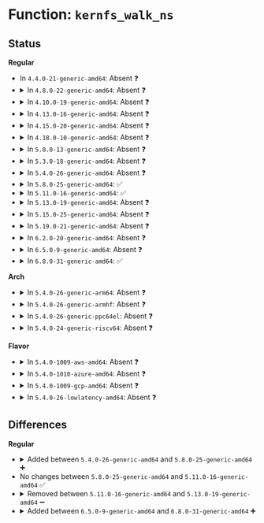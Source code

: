 # Function: <code>kernfs_walk_ns</code>

## Status
<b>Regular</b>
<ul>
<li>
In <code>4.4.0-21-generic-amd64</code>: Absent ❓
</li>
<li>
<details>
<summary>In <code>4.8.0-22-generic-amd64</code>: Absent ❓</summary>

```json
{
  "name": "kernfs_walk_ns",
  "collision_type": "Unique Static",
  "inline_type": "Full",
  "funcs": [
    {
      "addr": 18446744071581695190,
      "name": "kernfs_walk_ns",
      "external": false,
      "loc": "fs/kernfs/dir.c:820",
      "file": "fs/kernfs/dir.c",
      "inline": "not declared, inlined",
      "caller_inline": [
        "fs/kernfs/dir.c:kernfs_walk_and_get_ns"
      ],
      "caller_func": []
    }
  ],
  "symbols": []
}
```
</details>
</li>
<li>
<details>
<summary>In <code>4.10.0-19-generic-amd64</code>: Absent ❓</summary>

```json
{
  "name": "kernfs_walk_ns",
  "collision_type": "Unique Static",
  "inline_type": "Full",
  "funcs": [
    {
      "addr": 18446744071581783158,
      "name": "kernfs_walk_ns",
      "external": false,
      "loc": "fs/kernfs/dir.c:770",
      "file": "fs/kernfs/dir.c",
      "inline": "not declared, inlined",
      "caller_inline": [
        "fs/kernfs/dir.c:kernfs_walk_and_get_ns"
      ],
      "caller_func": []
    }
  ],
  "symbols": []
}
```
</details>
</li>
<li>
<details>
<summary>In <code>4.13.0-16-generic-amd64</code>: Absent ❓</summary>

```json
{
  "name": "kernfs_walk_ns",
  "collision_type": "Unique Static",
  "inline_type": "Full",
  "funcs": [
    {
      "addr": 18446744071581837880,
      "name": "kernfs_walk_ns",
      "external": false,
      "loc": "fs/kernfs/dir.c:780",
      "file": "fs/kernfs/dir.c",
      "inline": "not declared, inlined",
      "caller_inline": [
        "fs/kernfs/dir.c:kernfs_walk_and_get_ns"
      ],
      "caller_func": []
    }
  ],
  "symbols": []
}
```
</details>
</li>
<li>
<details>
<summary>In <code>4.15.0-20-generic-amd64</code>: Absent ❓</summary>

```json
{
  "name": "kernfs_walk_ns",
  "collision_type": "Unique Static",
  "inline_type": "Full",
  "funcs": [
    {
      "addr": 18446744071581987608,
      "name": "kernfs_walk_ns",
      "external": false,
      "loc": "fs/kernfs/dir.c:846",
      "file": "fs/kernfs/dir.c",
      "inline": "not declared, inlined",
      "caller_inline": [
        "fs/kernfs/dir.c:kernfs_walk_and_get_ns"
      ],
      "caller_func": []
    }
  ],
  "symbols": []
}
```
</details>
</li>
<li>
<details>
<summary>In <code>4.18.0-10-generic-amd64</code>: Absent ❓</summary>

```json
{
  "name": "kernfs_walk_ns",
  "collision_type": "Unique Static",
  "inline_type": "Full",
  "funcs": [
    {
      "addr": 18446744071582175192,
      "name": "kernfs_walk_ns",
      "external": false,
      "loc": "fs/kernfs/dir.c:863",
      "file": "fs/kernfs/dir.c",
      "inline": "not declared, inlined",
      "caller_inline": [
        "fs/kernfs/dir.c:kernfs_walk_and_get_ns"
      ],
      "caller_func": []
    }
  ],
  "symbols": []
}
```
</details>
</li>
<li>
<details>
<summary>In <code>5.0.0-13-generic-amd64</code>: Absent ❓</summary>

```json
{
  "name": "kernfs_walk_ns",
  "collision_type": "Unique Static",
  "inline_type": "Full",
  "funcs": [
    {
      "addr": 18446744071582270328,
      "name": "kernfs_walk_ns",
      "external": false,
      "loc": "fs/kernfs/dir.c:863",
      "file": "fs/kernfs/dir.c",
      "inline": "not declared, inlined",
      "caller_inline": [
        "fs/kernfs/dir.c:kernfs_walk_and_get_ns"
      ],
      "caller_func": []
    }
  ],
  "symbols": []
}
```
</details>
</li>
<li>
<details>
<summary>In <code>5.3.0-18-generic-amd64</code>: Absent ❓</summary>

```json
{
  "name": "kernfs_walk_ns",
  "collision_type": "Unique Static",
  "inline_type": "Full",
  "funcs": [
    {
      "addr": 18446744071582434710,
      "name": "kernfs_walk_ns",
      "external": false,
      "loc": "fs/kernfs/dir.c:864",
      "file": "fs/kernfs/dir.c",
      "inline": "not declared, inlined",
      "caller_inline": [
        "fs/kernfs/dir.c:kernfs_walk_and_get_ns"
      ],
      "caller_func": []
    }
  ],
  "symbols": []
}
```
</details>
</li>
<li>
<details>
<summary>In <code>5.4.0-26-generic-amd64</code>: Absent ❓</summary>

```json
{
  "name": "kernfs_walk_ns",
  "collision_type": "Unique Static",
  "inline_type": "Full",
  "funcs": [
    {
      "addr": 18446744071582533446,
      "name": "kernfs_walk_ns",
      "external": false,
      "loc": "fs/kernfs/dir.c:864",
      "file": "fs/kernfs/dir.c",
      "inline": "not declared, inlined",
      "caller_inline": [
        "fs/kernfs/dir.c:kernfs_walk_and_get_ns"
      ],
      "caller_func": []
    }
  ],
  "symbols": []
}
```
</details>
</li>
<li>
<details>
<summary>In <code>5.8.0-25-generic-amd64</code>: ✅</summary>

```c
struct kernfs_node * kernfs_walk_ns(struct kernfs_node * parent, const unsigned char * path, const void * ns)
```

```json
{
  "name": "kernfs_walk_ns",
  "collision_type": "Unique Static",
  "inline_type": "No",
  "funcs": [
    {
      "addr": 18446744071582835952,
      "name": "kernfs_walk_ns",
      "external": false,
      "loc": "fs/kernfs/dir.c:858",
      "file": "fs/kernfs/dir.c",
      "inline": "seen, unknown",
      "caller_inline": [],
      "caller_func": [
        "fs/kernfs/dir.c:kernfs_walk_and_get_ns"
      ]
    }
  ],
  "symbols": [
    {
      "addr": 18446744071582835952,
      "name": "kernfs_walk_ns",
      "section": ".text",
      "bind": "STB_LOCAL",
      "size": 310
    }
  ]
}
```
</details>
</li>
<li>
<details>
<summary>In <code>5.11.0-16-generic-amd64</code>: ✅</summary>

```c
struct kernfs_node * kernfs_walk_ns(struct kernfs_node * parent, const unsigned char * path, const void * ns)
```

```json
{
  "name": "kernfs_walk_ns",
  "collision_type": "Unique Static",
  "inline_type": "No",
  "funcs": [
    {
      "addr": 18446744071582908704,
      "name": "kernfs_walk_ns",
      "external": false,
      "loc": "fs/kernfs/dir.c:857",
      "file": "fs/kernfs/dir.c",
      "inline": "seen, unknown",
      "caller_inline": [],
      "caller_func": [
        "fs/kernfs/dir.c:kernfs_walk_and_get_ns"
      ]
    }
  ],
  "symbols": [
    {
      "addr": 18446744071582908704,
      "name": "kernfs_walk_ns",
      "section": ".text",
      "bind": "STB_LOCAL",
      "size": 310
    }
  ]
}
```
</details>
</li>
<li>
<details>
<summary>In <code>5.13.0-19-generic-amd64</code>: Absent ❓</summary>

```json
{
  "name": "kernfs_walk_ns",
  "collision_type": "Unique Static",
  "inline_type": "Full",
  "funcs": [
    {
      "addr": 18446744071582939526,
      "name": "kernfs_walk_ns",
      "external": false,
      "loc": "fs/kernfs/dir.c:857",
      "file": "fs/kernfs/dir.c",
      "inline": "not declared, inlined",
      "caller_inline": [
        "fs/kernfs/dir.c:kernfs_walk_and_get_ns"
      ],
      "caller_func": []
    }
  ],
  "symbols": []
}
```
</details>
</li>
<li>
<details>
<summary>In <code>5.15.0-25-generic-amd64</code>: Absent ❓</summary>

```json
{
  "name": "kernfs_walk_ns",
  "collision_type": "Unique Static",
  "inline_type": "Full",
  "funcs": [
    {
      "addr": 18446744071583274646,
      "name": "kernfs_walk_ns",
      "external": false,
      "loc": "fs/kernfs/dir.c:816",
      "file": "fs/kernfs/dir.c",
      "inline": "not declared, inlined",
      "caller_inline": [
        "fs/kernfs/dir.c:kernfs_walk_and_get_ns"
      ],
      "caller_func": []
    }
  ],
  "symbols": []
}
```
</details>
</li>
<li>
<details>
<summary>In <code>5.19.0-21-generic-amd64</code>: Absent ❓</summary>

```json
{
  "name": "kernfs_walk_ns",
  "collision_type": "Unique Static",
  "inline_type": "Full",
  "funcs": [
    {
      "addr": 18446744071583778613,
      "name": "kernfs_walk_ns",
      "external": false,
      "loc": "fs/kernfs/dir.c:825",
      "file": "fs/kernfs/dir.c",
      "inline": "not declared, inlined",
      "caller_inline": [
        "fs/kernfs/dir.c:kernfs_walk_and_get_ns"
      ],
      "caller_func": []
    }
  ],
  "symbols": []
}
```
</details>
</li>
<li>
<details>
<summary>In <code>6.2.0-20-generic-amd64</code>: Absent ❓</summary>

```json
{
  "name": "kernfs_walk_ns",
  "collision_type": "Unique Static",
  "inline_type": "Full",
  "funcs": [
    {
      "addr": 18446744071584396869,
      "name": "kernfs_walk_ns",
      "external": false,
      "loc": "fs/kernfs/dir.c:843",
      "file": "fs/kernfs/dir.c",
      "inline": "not declared, inlined",
      "caller_inline": [
        "fs/kernfs/dir.c:kernfs_walk_and_get_ns"
      ],
      "caller_func": []
    }
  ],
  "symbols": []
}
```
</details>
</li>
<li>
<details>
<summary>In <code>6.5.0-9-generic-amd64</code>: Absent ❓</summary>

```json
{
  "name": "kernfs_walk_ns",
  "collision_type": "Unique Static",
  "inline_type": "Full",
  "funcs": [
    {
      "addr": 18446744071584625301,
      "name": "kernfs_walk_ns",
      "external": false,
      "loc": "fs/kernfs/dir.c:845",
      "file": "fs/kernfs/dir.c",
      "inline": "not declared, inlined",
      "caller_inline": [
        "fs/kernfs/dir.c:kernfs_walk_and_get_ns"
      ],
      "caller_func": []
    }
  ],
  "symbols": []
}
```
</details>
</li>
<li>
<details>
<summary>In <code>6.8.0-31-generic-amd64</code>: ✅</summary>

```c
struct kernfs_node * kernfs_walk_ns(struct kernfs_node * parent, const unsigned char * path, const void * ns)
```

```json
{
  "name": "kernfs_walk_ns",
  "collision_type": "Unique Static",
  "inline_type": "No",
  "funcs": [
    {
      "addr": 18446744071584852944,
      "name": "kernfs_walk_ns",
      "external": false,
      "loc": "fs/kernfs/dir.c:861",
      "file": "fs/kernfs/dir.c",
      "inline": "seen, unknown",
      "caller_inline": [],
      "caller_func": [
        "fs/kernfs/dir.c:kernfs_walk_and_get_ns"
      ]
    }
  ],
  "symbols": [
    {
      "addr": 18446744071584852944,
      "name": "kernfs_walk_ns",
      "section": ".text",
      "bind": "STB_LOCAL",
      "size": 312
    }
  ]
}
```
</details>
</li>
</ul>
<b>Arch</b>
<ul>
<li>
<details>
<summary>In <code>5.4.0-26-generic-arm64</code>: Absent ❓</summary>

```json
{
  "name": "kernfs_walk_ns",
  "collision_type": "Unique Static",
  "inline_type": "Full",
  "funcs": [
    {
      "addr": 18446603336494167412,
      "name": "kernfs_walk_ns",
      "external": false,
      "loc": "fs/kernfs/dir.c:864",
      "file": "fs/kernfs/dir.c",
      "inline": "not declared, inlined",
      "caller_inline": [
        "fs/kernfs/dir.c:kernfs_walk_and_get_ns"
      ],
      "caller_func": []
    }
  ],
  "symbols": []
}
```
</details>
</li>
<li>
<details>
<summary>In <code>5.4.0-26-generic-armhf</code>: Absent ❓</summary>

```json
{
  "name": "kernfs_walk_ns",
  "collision_type": "Unique Static",
  "inline_type": "Full",
  "funcs": [
    {
      "addr": 3227607296,
      "name": "kernfs_walk_ns",
      "external": false,
      "loc": "fs/kernfs/dir.c:864",
      "file": "fs/kernfs/dir.c",
      "inline": "not declared, inlined",
      "caller_inline": [
        "fs/kernfs/dir.c:kernfs_walk_and_get_ns"
      ],
      "caller_func": []
    }
  ],
  "symbols": []
}
```
</details>
</li>
<li>
<details>
<summary>In <code>5.4.0-26-generic-ppc64el</code>: Absent ❓</summary>

```json
{
  "name": "kernfs_walk_ns",
  "collision_type": "Unique Static",
  "inline_type": "Full",
  "funcs": [
    {
      "addr": 13835058055287851256,
      "name": "kernfs_walk_ns",
      "external": false,
      "loc": "fs/kernfs/dir.c:864",
      "file": "fs/kernfs/dir.c",
      "inline": "not declared, inlined",
      "caller_inline": [
        "fs/kernfs/dir.c:kernfs_walk_and_get_ns"
      ],
      "caller_func": []
    }
  ],
  "symbols": []
}
```
</details>
</li>
<li>
<details>
<summary>In <code>5.4.0-24-generic-riscv64</code>: Absent ❓</summary>

```json
{
  "name": "kernfs_walk_ns",
  "collision_type": "Unique Static",
  "inline_type": "Full",
  "funcs": [
    {
      "addr": 18446743936273636264,
      "name": "kernfs_walk_ns",
      "external": false,
      "loc": "fs/kernfs/dir.c:864",
      "file": "fs/kernfs/dir.c",
      "inline": "not declared, inlined",
      "caller_inline": [
        "fs/kernfs/dir.c:kernfs_walk_and_get_ns"
      ],
      "caller_func": []
    }
  ],
  "symbols": []
}
```
</details>
</li>
</ul>
<b>Flavor</b>
<ul>
<li>
<details>
<summary>In <code>5.4.0-1009-aws-amd64</code>: Absent ❓</summary>

```json
{
  "name": "kernfs_walk_ns",
  "collision_type": "Unique Static",
  "inline_type": "Full",
  "funcs": [
    {
      "addr": 18446744071582502182,
      "name": "kernfs_walk_ns",
      "external": false,
      "loc": "fs/kernfs/dir.c:864",
      "file": "fs/kernfs/dir.c",
      "inline": "not declared, inlined",
      "caller_inline": [
        "fs/kernfs/dir.c:kernfs_walk_and_get_ns"
      ],
      "caller_func": []
    }
  ],
  "symbols": []
}
```
</details>
</li>
<li>
<details>
<summary>In <code>5.4.0-1010-azure-amd64</code>: Absent ❓</summary>

```json
{
  "name": "kernfs_walk_ns",
  "collision_type": "Unique Static",
  "inline_type": "Full",
  "funcs": [
    {
      "addr": 18446744071582439414,
      "name": "kernfs_walk_ns",
      "external": false,
      "loc": "fs/kernfs/dir.c:864",
      "file": "fs/kernfs/dir.c",
      "inline": "not declared, inlined",
      "caller_inline": [
        "fs/kernfs/dir.c:kernfs_walk_and_get_ns"
      ],
      "caller_func": []
    }
  ],
  "symbols": []
}
```
</details>
</li>
<li>
<details>
<summary>In <code>5.4.0-1009-gcp-amd64</code>: Absent ❓</summary>

```json
{
  "name": "kernfs_walk_ns",
  "collision_type": "Unique Static",
  "inline_type": "Full",
  "funcs": [
    {
      "addr": 18446744071582492662,
      "name": "kernfs_walk_ns",
      "external": false,
      "loc": "fs/kernfs/dir.c:864",
      "file": "fs/kernfs/dir.c",
      "inline": "not declared, inlined",
      "caller_inline": [
        "fs/kernfs/dir.c:kernfs_walk_and_get_ns"
      ],
      "caller_func": []
    }
  ],
  "symbols": []
}
```
</details>
</li>
<li>
<details>
<summary>In <code>5.4.0-26-lowlatency-amd64</code>: Absent ❓</summary>

```json
{
  "name": "kernfs_walk_ns",
  "collision_type": "Unique Static",
  "inline_type": "Full",
  "funcs": [
    {
      "addr": 18446744071582573318,
      "name": "kernfs_walk_ns",
      "external": false,
      "loc": "fs/kernfs/dir.c:864",
      "file": "fs/kernfs/dir.c",
      "inline": "not declared, inlined",
      "caller_inline": [
        "fs/kernfs/dir.c:kernfs_walk_and_get_ns"
      ],
      "caller_func": []
    }
  ],
  "symbols": []
}
```
</details>
</li>
</ul>

## Differences
<b>Regular</b>
<ul>
<li>
<details>
<summary>Added between <code>5.4.0-26-generic-amd64</code> and <code>5.8.0-25-generic-amd64</code> ➕</summary>

```c
struct kernfs_node * kernfs_walk_ns(struct kernfs_node * parent, const unsigned char * path, const void * ns)
```
</details>
</li>
<li>
No changes between <code>5.8.0-25-generic-amd64</code> and <code>5.11.0-16-generic-amd64</code> ✅
</li>
<li>
<details>
<summary>Removed between <code>5.11.0-16-generic-amd64</code> and <code>5.13.0-19-generic-amd64</code> ➖</summary>

```c
struct kernfs_node * kernfs_walk_ns(struct kernfs_node * parent, const unsigned char * path, const void * ns)
```
</details>
</li>
<li>
<details>
<summary>Added between <code>6.5.0-9-generic-amd64</code> and <code>6.8.0-31-generic-amd64</code> ➕</summary>

```c
struct kernfs_node * kernfs_walk_ns(struct kernfs_node * parent, const unsigned char * path, const void * ns)
```
</details>
</li>
</ul>
